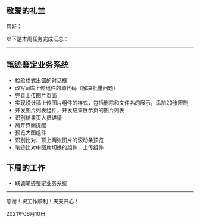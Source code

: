 <!--
 * @Author: liusimin
 * @Date: 2021-06-10 20:15:25
 * @LastEditors: your name
 * @LastEditTime: 2021-06-10 20:20:15
 * @Description: file content
-->

## 敬爱的礼兰

您好：

以下是本周任务完成汇总：

---

## 笔迹鉴定业务系统

- 检验格式出错的对话框
- 改写ui库上传组件的源代码（解决批量问题）
- 完善上传图片页面
- 实现设计稿上传图片组件的样式，包括删除和文件名的展示，添加20张限制
- 开发图片列表组件，开发结果展示页的图片列表
- 识别结果页人员详情
- 离开界面提醒
- 预览大图组件
- 识别比对，顶上两张图片的滚动条预览
- 笔迹比对中图片切换的组件，上传组件

## 下周的工作

- 联调笔迹鉴定业务系统

---
感谢！祝工作顺利！天天开心！

2021年06月10日
